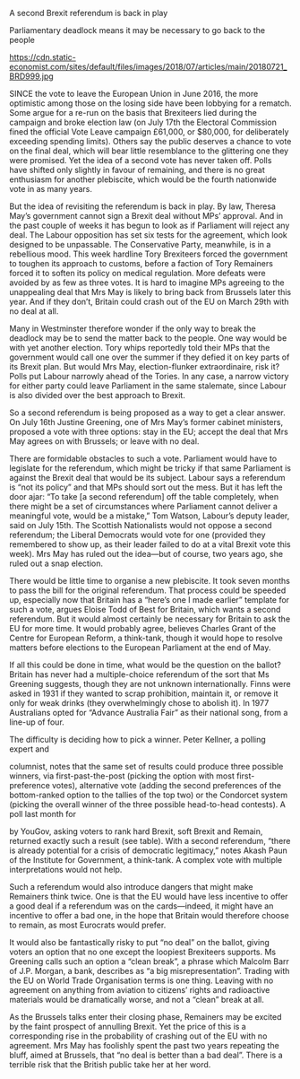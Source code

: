 A second Brexit referendum is back in play

Parliamentary deadlock means it may be necessary to go back to the people

https://cdn.static-economist.com/sites/default/files/images/2018/07/articles/main/20180721_BRD999.jpg

SINCE the vote to leave the European Union in June 2016, the more optimistic among those on the losing side have been lobbying for a rematch. Some argue for a re-run on the basis that Brexiteers lied during the campaign and broke election law (on July 17th the Electoral Commission fined the official Vote Leave campaign £61,000, or $80,000, for deliberately exceeding spending limits). Others say the public deserves a chance to vote on the final deal, which will bear little resemblance to the glittering one they were promised. Yet the idea of a second vote has never taken off. Polls have shifted only slightly in favour of remaining, and there is no great enthusiasm for another plebiscite, which would be the fourth nationwide vote in as many years.

But the idea of revisiting the referendum is back in play. By law, Theresa May’s government cannot sign a Brexit deal without MPs’ approval. And in the past couple of weeks it has begun to look as if Parliament will reject any deal. The Labour opposition has set six tests for the agreement, which look designed to be unpassable. The Conservative Party, meanwhile, is in a rebellious mood. This week hardline Tory Brexiteers forced the government to toughen its approach to customs, before a faction of Tory Remainers forced it to soften its policy on medical regulation. More defeats were avoided by as few as three votes. It is hard to imagine MPs agreeing to the unappealing deal that Mrs May is likely to bring back from Brussels later this year. And if they don’t, Britain could crash out of the EU on March 29th with no deal at all.

Many in Westminster therefore wonder if the only way to break the deadlock may be to send the matter back to the people. One way would be with yet another election. Tory whips reportedly told their MPs that the government would call one over the summer if they defied it on key parts of its Brexit plan. But would Mrs May, election-flunker extraordinaire, risk it? Polls put Labour narrowly ahead of the Tories. In any case, a narrow victory for either party could leave Parliament in the same stalemate, since Labour is also divided over the best approach to Brexit.

So a second referendum is being proposed as a way to get a clear answer. On July 16th Justine Greening, one of Mrs May’s former cabinet ministers, proposed a vote with three options: stay in the EU; accept the deal that Mrs May agrees on with Brussels; or leave with no deal.

There are formidable obstacles to such a vote. Parliament would have to legislate for the referendum, which might be tricky if that same Parliament is against the Brexit deal that would be its subject. Labour says a referendum is “not its policy” and that MPs should sort out the mess. But it has left the door ajar: “To take [a second referendum] off the table completely, when there might be a set of circumstances where Parliament cannot deliver a meaningful vote, would be a mistake,” Tom Watson, Labour’s deputy leader, said on July 15th. The Scottish Nationalists would not oppose a second referendum; the Liberal Democrats would vote for one (provided they remembered to show up, as their leader failed to do at a vital Brexit vote this week). Mrs May has ruled out the idea—but of course, two years ago, she ruled out a snap election.

There would be little time to organise a new plebiscite. It took seven months to pass the bill for the original referendum. That process could be speeded up, especially now that Britain has a “here’s one I made earlier” template for such a vote, argues Eloise Todd of Best for Britain, which wants a second referendum. But it would almost certainly be necessary for Britain to ask the EU for more time. It would probably agree, believes Charles Grant of the Centre for European Reform, a think-tank, though it would hope to resolve matters before elections to the European Parliament at the end of May.

If all this could be done in time, what would be the question on the ballot? Britain has never had a multiple-choice referendum of the sort that Ms Greening suggests, though they are not unknown internationally. Finns were asked in 1931 if they wanted to scrap prohibition, maintain it, or remove it only for weak drinks (they overwhelmingly chose to abolish it). In 1977 Australians opted for “Advance Australia Fair” as their national song, from a line-up of four.

The difficulty is deciding how to pick a winner. Peter Kellner, a polling expert and 

 columnist, notes that the same set of results could produce three possible winners, via first-past-the-post (picking the option with most first-preference votes), alternative vote (adding the second preferences of the bottom-ranked option to the tallies of the top two) or the Condorcet system (picking the overall winner of the three possible head-to-head contests). A poll last month for 

 by YouGov, asking voters to rank hard Brexit, soft Brexit and Remain, returned exactly such a result (see table). With a second referendum, “there is already potential for a crisis of democratic legitimacy,” notes Akash Paun of the Institute for Government, a think-tank. A complex vote with multiple interpretations would not help.

Such a referendum would also introduce dangers that might make Remainers think twice. One is that the EU would have less incentive to offer a good deal if a referendum was on the cards—indeed, it might have an incentive to offer a bad one, in the hope that Britain would therefore choose to remain, as most Eurocrats would prefer.

It would also be fantastically risky to put “no deal” on the ballot, giving voters an option that no one except the loopiest Brexiteers supports. Ms Greening calls such an option a “clean break”, a phrase which Malcolm Barr of J.P. Morgan, a bank, describes as “a big misrepresentation”. Trading with the EU on World Trade Organisation terms is one thing. Leaving with no agreement on anything from aviation to citizens’ rights and radioactive materials would be dramatically worse, and not a “clean” break at all.

As the Brussels talks enter their closing phase, Remainers may be excited by the faint prospect of annulling Brexit. Yet the price of this is a corresponding rise in the probability of crashing out of the EU with no agreement. Mrs May has foolishly spent the past two years repeating the bluff, aimed at Brussels, that “no deal is better than a bad deal”. There is a terrible risk that the British public take her at her word.